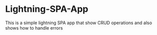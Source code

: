 # Lightning-SPA-App
This is a simple lightning SPA app that show CRUD operations and also shows how to handle errors 
